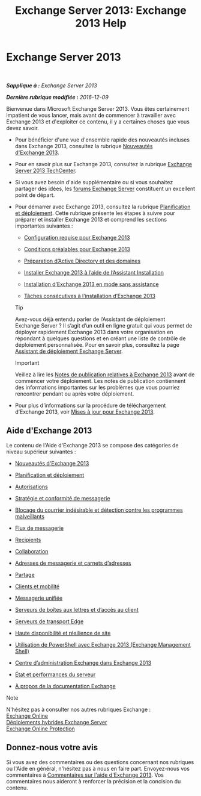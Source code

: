 ﻿---
title: 'Exchange Server 2013: Exchange 2013 Help'
TOCTitle: '@NoTitle'
ms:assetid: cb24ddb7-0659-4d9d-9057-52843f861ba8
ms:mtpsurl: https://technet.microsoft.com/fr-fr/library/Bb124558(v=EXCHG.150)
ms:contentKeyID: 50479244
ms.date: 04/24/2018
mtps_version: v=EXCHG.150
ms.translationtype: HT
---

# Exchange Server 2013

 

_**Sapplique à :** Exchange Server 2013_

_**Dernière rubrique modifiée :** 2016-12-09_

Bienvenue dans Microsoft Exchange Server 2013. Vous êtes certainement impatient de vous lancer, mais avant de commencer à travailler avec Exchange 2013 et d'exploiter ce contenu, il y a certaines choses que vous devez savoir.

  - Pour bénéficier d'une vue d'ensemble rapide des nouveautés incluses dans Exchange 2013, consultez la rubrique [Nouveautés d'Exchange 2013](what-s-new-in-exchange-2013-exchange-2013-help.md).

  - Pour en savoir plus sur Exchange 2013, consultez la rubrique [Exchange Server 2013 TechCenter](https://go.microsoft.com/fwlink/?linkid=266622).

  - Si vous avez besoin d'aide supplémentaire ou si vous souhaitez partager des idées, les [forums Exchange Server](https://go.microsoft.com/fwlink/p/?linkid=60612) constituent un excellent point de départ.

  - Pour démarrer avec Exchange 2013, consultez la rubrique [Planification et déploiement](planning-and-deployment-for-exchange-2013-installation-instructions.md). Cette rubrique présente les étapes à suivre pour préparer et installer Exchange 2013 et comprend les sections importantes suivantes :
    
      - [Configuration requise pour Exchange 2013](exchange-2013-system-requirements-exchange-2013-help.md)
    
      - [Conditions préalables pour Exchange 2013](exchange-2013-prerequisites-exchange-2013-help.md)
    
      - [Préparation d’Active Directory et des domaines](prepare-active-directory-and-domains-exchange-2013-help.md)
    
      - [Installer Exchange 2013 à l’aide de l’Assistant Installation](install-exchange-2013-using-the-setup-wizard-exchange-2013-help.md)
    
      - [Installation d’Exchange 2013 en mode sans assistance](install-exchange-2013-using-unattended-mode-exchange-2013-help.md)
    
      - [Tâches consécutives à l’installation d’Exchange 2013](exchange-2013-post-installation-tasks-exchange-2013-help.md)
    
    > [!TIP]
    > Avez-vous déjà entendu parler de l’Assistant de déploiement Exchange Server ? Il s’agit d’un outil en ligne gratuit qui vous permet de déployer rapidement Exchange 2013 dans votre organisation en répondant à quelques questions et en créant une liste de contrôle de déploiement personnalisée. Pour en savoir plus, consultez la page <a href="exchange-server-deployment-assistant-exchange-2013-help.md">Assistant de déploiement Exchange Server</a>.
    
    > [!IMPORTANT]
    > Veillez à lire les <a href="release-notes-for-exchange-2013-exchange-2013-help.md">Notes de publication relatives à Exchange 2013</a> avant de commencer votre déploiement. Les notes de publication contiennent des informations importantes sur les problèmes que vous pourriez rencontrer pendant ou après votre déploiement.


  - Pour plus d’informations sur la procédure de téléchargement d’Exchange 2013, voir [Mises à jour pour Exchange 2013](updates-for-exchange-2013-exchange-2013-help.md).

## Aide d'Exchange 2013

Le contenu de l'Aide d'Exchange 2013 se compose des catégories de niveau supérieur suivantes :

  - [Nouveautés d'Exchange 2013](what-s-new-in-exchange-2013-exchange-2013-help.md)

  - [Planification et déploiement](planning-and-deployment-for-exchange-2013-installation-instructions.md)

  - [Autorisations](permissions-exchange-2013-help.md)

  - [Stratégie et conformité de messagerie](messaging-policy-and-compliance-exchange-2013-help.md)

  - [Blocage du courrier indésirable et détection contre les programmes malveillants](anti-spam-and-anti-malware-protection-exchange-2013-help.md)

  - [Flux de messagerie](mail-flow-exchange-2013-help.md)

  - [Recipients](recipients-exchange-2013-help.md)

  - [Collaboration](collaboration-exchange-2013-help.md)

  - [Adresses de messagerie et carnets d’adresses](email-addresses-and-address-books-exchange-2013-help.md)

  - [Partage](sharing-exchange-2013-help.md)

  - [Clients et mobilité](clients-and-mobile-exchange-2013-help.md)

  - [Messagerie unifiée](unified-messaging-exchange-2013-help.md)

  - [Serveurs de boîtes aux lettres et d’accès au client](mailbox-and-client-access-servers-exchange-2013-help.md)

  - [Serveurs de transport Edge](edge-transport-servers-exchange-2013-help.md)

  - [Haute disponibilité et résilience de site](high-availability-and-site-resilience-exchange-2013-help.md)

  - [Utilisation de PowerShell avec Exchange 2013 (Exchange Management Shell)](https://technet.microsoft.com/fr-fr/library/bb123778\(v=exchg.150\))

  - [Centre d’administration Exchange dans Exchange 2013](exchange-admin-center-in-exchange-2013-exchange-2013-help.md)

  - [État et performances du serveur](server-health-and-performance-exchange-2013-help.md)

  - [À propos de la documentation Exchange](https://docs.microsoft.com/fr-fr/exchange/about-exchange-documentation)

> [!NOTE]
> N'hésitez pas à consulter nos autres rubriques Exchange :<br />
> <a href="https://technet.microsoft.com/fr-fr/library/jj200580(v=exchg.150)">Exchange Online</a><br />
> <a href="https://technet.microsoft.com/fr-fr/library/jj200581(v=exchg.150)">Déploiements hybrides Exchange Server</a><br />
> <a href="https://technet.microsoft.com/fr-fr/library/jj723137(v=exchg.150)">Exchange Online Protection</a>


## Donnez-nous votre avis

Si vous avez des commentaires ou des questions concernant nos rubriques ou l'Aide en général, n'hésitez pas à nous en faire part. Envoyez-nous vos commentaires à [Commentaires sur l'aide d'Exchange 2013](mailto:ex2013helpfeedback@microsoft.com). Vos commentaires nous aideront à renforcer la précision et la concision du contenu.

